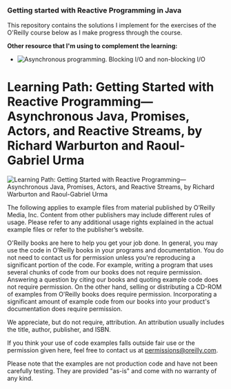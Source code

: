 ### Getting started with Reactive Programming in Java

This repository contains the solutions I implement for the exercises of the O'Reilly course below as I make progress through the course. 

**Other resource that I'm using to complement the learning:**

* ![Asynchronous programming. Blocking I/O and non-blocking I/O](https://luminousmen.com/post/asynchronous-programming-blocking-and-non-blocking)

	  
# Learning Path: Getting Started with Reactive Programming—Asynchronous Java, Promises, Actors, and Reactive Streams, by Richard Warburton and Raoul-Gabriel Urma
	  
![Learning Path: Getting Started with Reactive Programming—Asynchronous Java, Promises, Actors, and Reactive Streams, by Richard Warburton and Raoul-Gabriel Urma](https://www.safaribooksonline.com/learning-paths/learning-path-getting/9781492028611)
	  
The following applies to example files from material published by O’Reilly Media, Inc. Content from other publishers may include different rules of usage. Please refer to any additional usage rights explained in the actual example files or refer to the publisher’s website.
	  
O'Reilly books are here to help you get your job done. In general, you may use the code in O'Reilly books in your programs and documentation. You do not need to contact us for permission unless you're reproducing a significant portion of the code. For example, writing a program that uses several chunks of code from our books does not require permission. Answering a question by citing our books and quoting example code does not require permission. On the other hand, selling or distributing a CD-ROM of examples from O'Reilly books does require permission. Incorporating a significant amount of example code from our books into your product's documentation does require permission.
	  
We appreciate, but do not require, attribution. An attribution usually includes the title, author, publisher, and ISBN.
	  
If you think your use of code examples falls outside fair use or the permission given here, feel free to contact us at <permissions@oreilly.com>.
	  
Please note that the examples are not production code and have not been carefully testing. They are provided "as-is" and come with no warranty of any kind.
